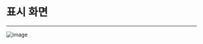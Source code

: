 # 표시 화면
***
![image](https://github.com/user-attachments/assets/1eb64906-8596-4793-a015-1982c864ce3b)


